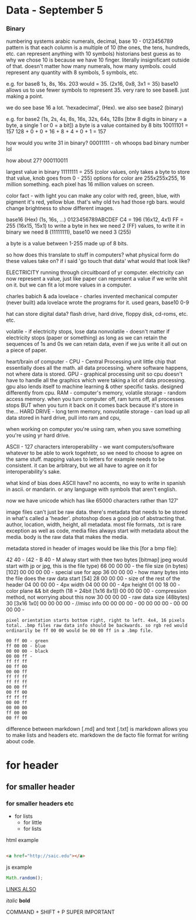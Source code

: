 # Data - September 5

### Binary

numbering systems
  arabic numerals, decimal, base 10 - 0123456789
    pattern is that each column is a multiple of 10 (the ones, the tens, hundreds, etc. can represent anything with 10 symbols)
    historians best guess as to why we chose 10 is because we have 10 finger. literally insignificant outside of that. doesn't matter how many numerals, how many symbols. could represent any quantity with 8 symbols, 5 symbols, etc.

  e.g. for base8
    1s, 8s, 16s. 203 would = 35. (2x16, 0x8, 3x1 = 35) base10 allows us to use fewer symbols to represent 35. very rare to see base8. just making a point.

  we do see base 16 a lot. 'hexadecimal', (Hex).
    we also see base2 (binary)

  e.g. for base2 (1s, 2s, 4s, 8s, 16s, 32s, 64s, 128s [btw 8 digits in binary = a byte, a single 1 or 0 = a bit]) a byte is a value contained by 8 bits
    10011101 = 157
    128 + 0 + 0 + 16 + 8 + 4 + 0 + 1 = 157

  how would you write 31 in binary?
    00011111 - oh whoops bad binary number lol

  how about 27?
    000110011

  largest value in binary
    11111111 = 255 (color values, only takes a byte to store that value, knob goes from 0 - 255) options for color are 255x255x255, 16 million something. each pixel has 16 million values on screen.

  color fact - with light you can make any color with red, green, blue, with pigment it's red, yellow blue. that's why old tvs had those rgb bars. would change brightness to show different images.

  base16 (Hex) (1s, 16s, ...)
    0123456789ABCDEF
    C4 = 196 (16x12, 4x1)
    FF = 255 (16x15, 15x1)
    to write a byte in hex we need 2 (FF) values, to write it in binary we need 8 (11111111), base10 we need 3 (255)

  a byte is a value between 1-255 made up of 8 bits.

  so how does this translate to stuff in computers? what physical form do these values take on? if i said 'go touch that data' what would that look like?

  ELECTRICITY running through circuitboard of yr computer. electricity can now represent a value, just like paper can represent a value if we write shit on it. but we can fit a lot more values in a computer.

  charles babich & ada lovelace - charles invented mechanical computer (never built) ada lovelace wrote the programs for it. used gears, base10 0-9

  hat can store digital data?
    flash drive, hard drive, floppy disk, cd-roms, etc. etc.

  volatile - if electricity stops, lose data
    nonvolatile - doesn't matter if electricity stops (paper or something)
    as long as we can retain the sequences of 1s and 0s we can retain data, even if we jus write it all out on a piece of paper.

  heart/brain of computer - CPU - Central Processing unit
      little chip that essentially does all the math. all data processing. where software happens, not where data is stored.
  GPU - graphical processing unit
      so cpu doesn't have to handle all the graphics which were taking a lot of data processing. gpu also lends itself to machine learning & other specific tasks. designed differently from cpu.
    RAM - computer's memory, volatile storage - random access memory.
      when you turn computer off, ram turns     off, all processes stops BUT when you turn it back on it comes back because it's store in the...
    HARD DRIVE - long term memory, nonvolatile storage -
      can load up all data stored in hard drive, pull into ram and cpu,

  when working on computer you're using ram, when you save something you're using yr hard drive.

  ASCII - 127 characters
      interoperability - we want computers/software whatever to be able to work togehtetr, so we need to choose to agree on the same stuff. mapping values to letters for example needs to be consistent. it can be arbitrary, but we all have to agree on it for interoperability's sake.

  what kind of bias does ASCII have?
      no accents, no way to write in spanish in ascii. or mandarin. or any language with symbols that aren't english.

  now we have unicode which has like 65000 characters rather than 127'

  image files can't just be raw data. there's metadata that needs to be stored in what's called a 'header'. photoshop does a good job of abstracting that. author, location, width, height, all metadata. most file formats, .txt is rare exception as well as code, media files always start with metadata about the media. body is the raw data that makes the media.

  metadata stored in header of images would be like this [for a bmp file]:

  42 40 - (42 - B 40 - M alway start with thee two bytes [bitmap] jpeg would start with jp or jpg, this is the file type)
    66 00 00 00 - the file size (in bytes) [102]
    00 00 00 00 - special use for app
    36 00 00 00 - how many bytes into the file does the raw data start [54]
    28 00 00 00 - size of the rest of the header
    04 00 00 00 - 4px width
    04 00 00 00 - 4px height
    01 00 18 00 - color plane && bit depth (18 = 24bit [1x16 8x1])
    00 00 00 00 - compression method, not worrying about this now
    30 00 00 00 - raw data size (48bytes) 30 [3x16 1x0]
    00 00 00 00 - //misc info
    00 00 00 00 -
    00 00 00 00 -
    00 00 00 00 -

    pixel orientation starts bottom right, right to left. 4x4, 16 pixels total. .bmp files raw data info should be backwards. so rgb red would ordinarily be ff 00 00 would be 00 00 ff in a .bmp file.

    00 ff 00 - green
    ff 00 00 - blue
    00 00 00 - black
    00 00 ff -
    ff ff ff
    00 ff 00
    00 00 ff
    ff ff ff
    ff ff ff
    00 00 ff
    00 ff 00
    ff ff ff
    00 00 ff
    00 00 00
    ff 00 00
    00 ff 00

  difference between markdown [.md] and text [.txt] is markdown allows you to make lists and headers etc. markdown the de facto file format for writing about code.

# for header
## for smaller header
### for smaller headers etc
- for lists
  - for little
  - for lists

html example

```html

<a href="http://saic.edu"></a>

```
js example

```js
Math.random();
```
[LINKS ALSO](http://google.com)

*italic*
**bold**

COMMAND + SHIFT + P SUPER IMPORTANT
